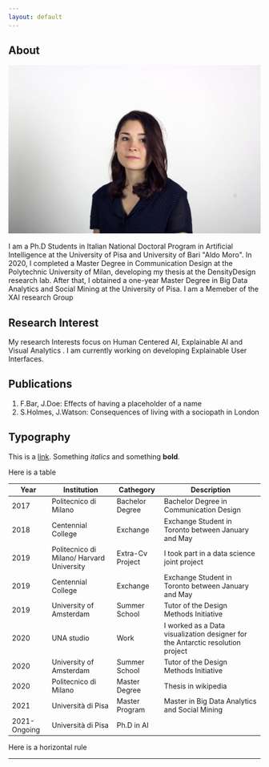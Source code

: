 ```yaml
---
layout: default
---
```


## About

<img class="profile-picture" src="foto_cv.jpeg">

I am a Ph.D Students in Italian National Doctoral Program in Artificial Intelligence at the University of Pisa and University of Bari "Aldo Moro".
In 2020, I completed a Master Degree in Communication Design at the Polytechnic University of Milan, developing my thesis at the DensityDesign research lab. After that, I obtained a one-year Master Degree in Big Data Analytics and Social Mining at the University of Pisa.
I am a Memeber of the XAI research Group


## Research Interest

My research Interests focus on Human Centered AI, Explainable AI and Visual Analytics . I am currently working on developing Explainable User Interfaces.

## Publications

1. F.Bar, J.Doe: Effects of having a placeholder of a name
2. S.Holmes, J.Watson: Consequences of living with a sociopath in London

## Typography

This is a [link](http://google.com). Something *italics* and something **bold**.

Here is a table

Year | Institution | Cathegory | Description
-----|-------|--------|--------|
2017 | Politecnico di Milano | Bachelor Degree | Bachelor Degree in Communication Design
2018 | Centennial College | Exchange | Exchange Student in Toronto between January and May 
2019 | Politecnico di Milano/ Harvard University| Extra-Cv Project  | I took part in a data science joint project
2019 | Centennial College | Exchange | Exchange Student in Toronto between January and May 
2019 | University of Amsterdam| Summer School | Tutor of the Design Methods Initiative 
2020 | UNA studio | Work | I worked as a Data visualization designer for the Antarctic resolution project
2020 | University of Amsterdam| Summer School | Tutor of the Design Methods Initiative 
2020 | Politecnico di Milano| Master Degree | Thesis in wikipedia
2021 | Università di Pisa| Master Program | Master in Big Data Analytics and Social Mining
2021-Ongoing | Università di Pisa| Ph.D in AI|
Here is a horizontal rule

---
